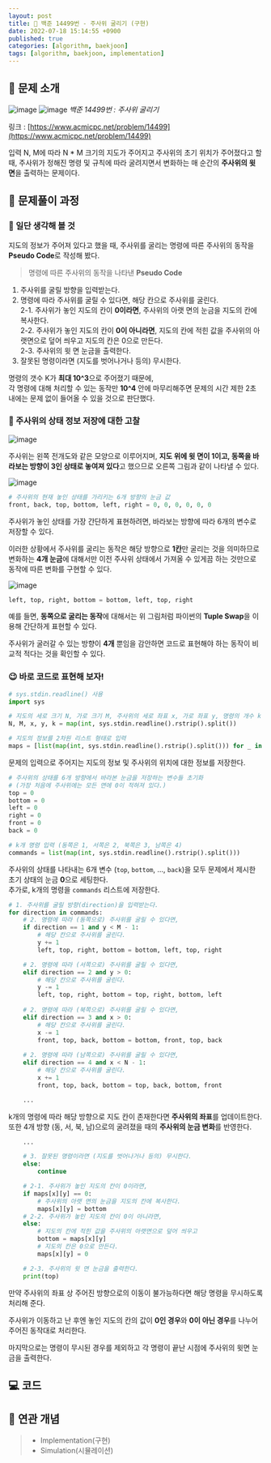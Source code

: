```yaml
---
layout: post
title: 📄 백준 14499번 - 주사위 굴리기 (구현)
date: 2022-07-18 15:14:55 +0900
published: true
categories: [algorithm, baekjoon]
tags: [algorithm, baekjoon, implementation]
---
```


## **📄 문제 소개**

![image](https://user-images.githubusercontent.com/6462456/179459906-3b8beaf6-641d-4022-a720-749a674b815e.png)
![image](https://user-images.githubusercontent.com/6462456/179454251-e8f91d0e-6499-406d-8f1d-db5ed13a44cd.png)
_백준 14499번 : 주사위 굴리기_

링크 : [https://www.acmicpc.net/problem/14499](https://www.acmicpc.net/problem/14499)

입력 N, M에 따라 N * M 크기의 지도가 주어지고
주사위의 초기 위치가 주어졌다고 할 때,
주사위가 정해진 명령 및 규칙에 따라 굴려지면서
변화하는 매 순간의 **주사위의 윗 면**을 출력하는 문제이다.  

## **📗 문제풀이 과정**

### **🧐 일단 생각해 볼 것**

지도의 정보가 주어져 있다고 했을 때,
주사위를 굴리는 명령에 따른 주사위의 동작을
**Pseudo Code**로 작성해 봤다.  

> 명령에 따른 주사위의 동작을 나타낸 **Pseudo Code**

1. 주사위를 굴릴 방향을 입력받는다.
2. 명령에 따라 주사위를 굴릴 수 있다면, 해당 칸으로 주사위를 굴린다.  
2-1. 주사위가 놓인 지도의 칸이 **0이라면**,
주사위의 아랫 면의 눈금을 지도의 칸에 복사한다.  
2-2. 주사위가 놓인 지도의 칸이 **0이 아니라면**,
지도의 칸에 적힌 값을 주사위의 아랫면으로 덮어 씌우고
지도의 칸은 0으로 만든다.  
2-3. 주사위의 윗 면 눈금을 출력한다.  
3. 잘못된 명령이라면 (지도를 벗어나거나 등의) 무시한다.

명령의 갯수 K가 **최대 10^3**으로 주어졌기 때문에,  
각 명령에 대해 처리할 수 있는 동작만 **10^4** 안에 마무리해주면
문제의 시간 제한 2초 내에는 문제 없이 들어올 수 있을 것으로 판단했다.  

### **🤔 주사위의 상태 정보 저장에 대한 고찰**

![image](https://user-images.githubusercontent.com/6462456/179455759-92c24785-5846-4461-ad77-570b8f1e8de4.png)

주사위는 왼쪽 전개도와 같은 모양으로 이루어지며,
**지도 위에 윗 면이 1이고, 동쪽을 바라보는 방향이 3인 상태로 놓여져 있다**고
했으므로 오른쪽 그림과 같이 나타낼 수 있다.  

![image](https://user-images.githubusercontent.com/6462456/179459204-b10f78d2-5e8c-4d5c-a28c-30a81713a8eb.png)

```python
# 주사위의 현재 놓인 상태를 가리키는 6개 방향의 눈금 값
front, back, top, bottom, left, right = 0, 0, 0, 0, 0, 0
```
주사위가 놓인 상태를 가장 간단하게 표현하려면,
바라보는 방향에 따라 6개의 변수로 저장할 수 있다.  

이러한 상황에서 주사위를 굴리는 동작은
해당 방향으로 **1칸**만 굴리는 것을 의미하므로
변화하는 **4개 눈금**에 대해서만 이전 주사위 상태에서
가져올 수 있게끔 하는 것만으로 동작에 따른 변화를 구현할 수 있다.  

![image](https://user-images.githubusercontent.com/6462456/179459326-377c00c2-2e0a-4189-ae71-73411d1aa212.png)

```python
left, top, right, bottom = bottom, left, top, right
```

예를 들면, **동쪽으로 굴리는 동작**에 대해서는 위 그림처럼
파이썬의 **Tuple Swap**을 이용해 간단하게 표현할 수 있다.  

주사위가 굴러갈 수 있는 방향이 **4개** 뿐임을 감안하면
코드로 표현해야 하는 동작이 비교적 적다는 것을 확인할 수 있다.  

### **😉 바로 코드로 표현해 보자!**

```python
# sys.stdin.readline() 사용
import sys

# 지도의 세로 크기 N, 가로 크기 M, 주사위의 세로 좌표 x, 가로 좌표 y, 명령의 개수 k 입력
N, M, x, y, k = map(int, sys.stdin.readline().rstrip().split())

# 지도의 정보를 2차원 리스트 형태로 입력
maps = [list(map(int, sys.stdin.readline().rstrip().split())) for _ in range(N)]
```

문제의 입력으로 주어지는 지도의 정보 및
주사위의 위치에 대한 정보를 저장한다.  

```python
# 주사위의 상태를 6개 방향에서 바라본 눈금을 저장하는 변수들 초기화
# (가장 처음에 주사위에는 모든 면에 0이 적혀져 있다.)
top = 0
bottom = 0
left = 0
right = 0
front = 0
back = 0

# k개 명령 입력 (동쪽은 1, 서쪽은 2, 북쪽은 3, 남쪽은 4)
commands = list(map(int, sys.stdin.readline().rstrip().split()))
```

주사위의 상태를 나타내는 6개 변수 (`top`, `bottom`, ..., `back`)을
모두 문제에서 제시한 초기 상태의 눈금 **0**으로 세팅한다.  
추가로, k개의 명령을 `commands` 리스트에 저장한다.  

```python
# 1. 주사위를 굴릴 방향(direction)을 입력받는다.
for direction in commands:
    # 2. 명령에 따라 (동쪽으로) 주사위를 굴릴 수 있다면,
    if direction == 1 and y < M - 1:
        # 해당 칸으로 주사위를 굴린다.
        y += 1
        left, top, right, bottom = bottom, left, top, right

    # 2. 명령에 따라 (서쪽으로) 주사위를 굴릴 수 있다면,
    elif direction == 2 and y > 0:
        # 해당 칸으로 주사위를 굴린다.
        y -= 1
        left, top, right, bottom = top, right, bottom, left
        
    # 2. 명령에 따라 (북쪽으로) 주사위를 굴릴 수 있다면,
    elif direction == 3 and x > 0:
        # 해당 칸으로 주사위를 굴린다.
        x -= 1
        front, top, back, bottom = bottom, front, top, back
        
    # 2. 명령에 따라 (남쪽으로) 주사위를 굴릴 수 있다면,
    elif direction == 4 and x < N - 1:
        # 해당 칸으로 주사위를 굴린다.
        x += 1
        front, top, back, bottom = top, back, bottom, front

    ...
```

k개의 명령에 따라 해당 방향으로 지도 칸이 존재한다면
**주사위의 좌표**를 업데이트한다.  
또한 4개 방향 (동, 서, 북, 남)으로의 굴려졌을 때의
**주사위의 눈금 변화**를 반영한다.  

```python
    ...

    # 3. 잘못된 명령이라면 (지도를 벗어나거나 등의) 무시한다.
    else:
        continue

    # 2-1. 주사위가 놓인 지도의 칸이 0이라면,
    if maps[x][y] == 0:
        # 주사위의 아랫 면의 눈금을 지도의 칸에 복사한다. 
        maps[x][y] = bottom
    # 2-2. 주사위가 놓인 지도의 칸이 0이 아니라면,
    else:
        # 지도의 칸에 적힌 값을 주사위의 아랫면으로 덮어 씌우고
        bottom = maps[x][y]
        # 지도의 칸은 0으로 만든다.  
        maps[x][y] = 0

    # 2-3. 주사위의 윗 면 눈금을 출력한다.
    print(top)
```

만약 주사위의 좌표 상 주어진 방향으로의 이동이 불가능하다면
해당 명령을 무시하도록 처리해 준다.  

주사위가 이동하고 난 후엔 놓인 지도의 칸의 값이 **0인 경우**와
**0이 아닌 경우**를 나누어 주어진 동작대로 처리한다.  

마지막으로는 명령이 무시된 경우를 제외하고
각 명령이 끝난 시점에 주사위의 윗면 눈금을 출력한다.  

## **💻 코드**

<script src="https://gist.github.com/poodlepoodle/90210b345ccfa37c4ca69fd07721785b.js"></script>

## **📒 연관 개념**

> -   Implementation(구현)
> -   Simulation(시뮬레이션)